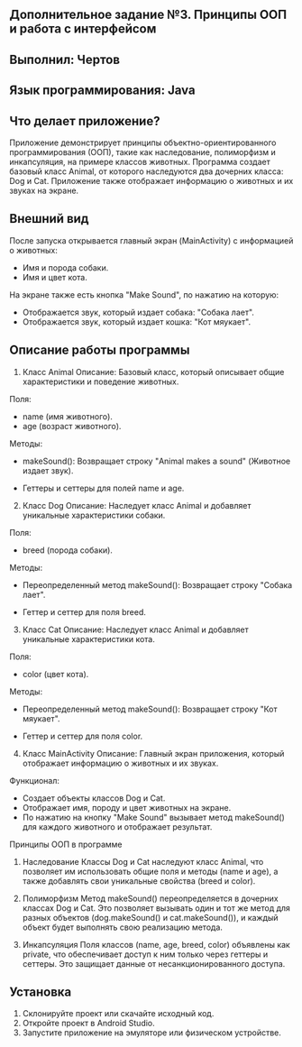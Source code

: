 ## Дополнительное задание №3. Принципы ООП и работа с интерфейсом
## Выполнил: Чертов
## Язык программирования: Java

## Что делает приложение?
Приложение демонстрирует принципы объектно-ориентированного программирования (ООП), такие как наследование, полиморфизм и инкапсуляция, на примере классов животных. Программа создает базовый класс Animal, от которого наследуются два дочерних класса: Dog и Cat. Приложение также отображает информацию о животных и их звуках на экране.

## Внешний вид
После запуска открывается главный экран (MainActivity) с информацией о животных:

- Имя и порода собаки.
- Имя и цвет кота.

На экране также есть кнопка "Make Sound", по нажатию на которую:

- Отображается звук, который издает собака: "Cобака лает".
- Отображается звук, который издает кошка: "Кот мяукает".

## Описание работы программы
1. Класс Animal
Описание: Базовый класс, который описывает общие характеристики и поведение животных.

Поля:

- name (имя животного).
- age (возраст животного).

Методы:

- makeSound(): Возвращает строку "Animal makes a sound" (Животное издает звук).

- Геттеры и сеттеры для полей name и age.

2. Класс Dog
Описание: Наследует класс Animal и добавляет уникальные характеристики собаки.

Поля:

- breed (порода собаки).

Методы:

- Переопределенный метод makeSound(): Возвращает строку "Собака лает".

- Геттер и сеттер для поля breed.

3. Класс Cat
Описание: Наследует класс Animal и добавляет уникальные характеристики кота.

Поля:

- color (цвет кота).

Методы:

- Переопределенный метод makeSound(): Возвращает строку "Кот мяукает".

- Геттер и сеттер для поля color.

4. Класс MainActivity
Описание: Главный экран приложения, который отображает информацию о животных и их звуках.

Функционал:

- Создает объекты классов Dog и Cat.
- Отображает имя, породу и цвет животных на экране.
- По нажатию на кнопку "Make Sound" вызывает метод makeSound() для каждого животного и отображает результат.

Принципы ООП в программе
1. Наследование
Классы Dog и Cat наследуют класс Animal, что позволяет им использовать общие поля и методы (name и age), а также добавлять свои уникальные свойства (breed и color).

2. Полиморфизм
Метод makeSound() переопределяется в дочерних классах Dog и Cat. Это позволяет вызывать один и тот же метод для разных объектов (dog.makeSound() и cat.makeSound()), и каждый объект будет выполнять свою реализацию метода.

3. Инкапсуляция
Поля классов (name, age, breed, color) объявлены как private, что обеспечивает доступ к ним только через геттеры и сеттеры. Это защищает данные от несанкционированного доступа.

## Установка
1. Склонируйте проект или скачайте исходный код.
2. Откройте проект в Android Studio.
3. Запустите приложение на эмуляторе или физическом устройстве.
